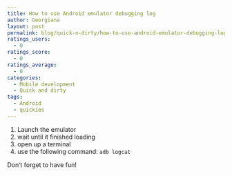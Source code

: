 ```yaml
---
title: How to use Android emulator debugging log
author: Georgiana
layout: post
permalink: blog/quick-n-dirty/how-to-use-android-emulator-debugging-log/
ratings_users:
  - 0
ratings_score:
  - 0
ratings_average:
  - 0
categories:
  - Mobile development
  - Quick and dirty
tags:
  - Android
  - quickies
---
```

  1. Launch the emulator
  2. wait until it finished loading
  3. open up a terminal
  4. use the following command: `adb logcat`

Don&#8217;t forget to have fun!
